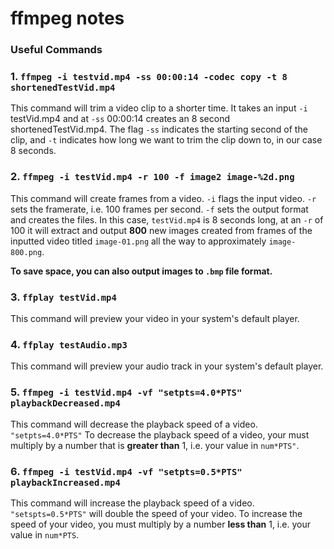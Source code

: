 # ffmpeg notes

### **Useful Commands**

### 1. `ffmpeg -i testvid.mp4 -ss 00:00:14 -codec copy -t 8 shortenedTestVid.mp4`

This command will trim a video clip to a shorter time. It takes an input `-i` testVid.mp4 and at `-ss` 00:00:14 creates an 8 second shortenedTestVid.mp4. The flag `-ss` indicates the starting second of the clip, and `-t` indicates how long we want to trim the clip down to, in our case 8 seconds.

### 2. `ffmpeg -i testVid.mp4 -r 100 -f image2 image-%2d.png`

This command will create frames from a video. `-i` flags the input video. `-r` sets the framerate, i.e. 100 frames per second. `-f` sets the output format and creates the files. In this case, `testVid.mp4` is 8 seconds long, at an `-r` of 100 it will extract and output **800** new images created from frames of the inputted video titled `image-01.png` all the way to approximately `image-800.png`.  

**To save space, you can also output images to `.bmp` file format.**

### 3. `ffplay testVid.mp4`

This command will preview your video in your system's default player.

### 4. `ffplay testAudio.mp3`

This command will preview your audio track in your system's default player.

### 5. `ffmpeg -i testVid.mp4 -vf "setpts=4.0*PTS" playbackDecreased.mp4`

This command will decrease the playback speed of a video. `"setpts=4.0*PTS"` To decrease the playback speed of a video, your must multiply by a number that is **greater than** 1, i.e. your value in `num*PTS"`.

### 6. `ffmpeg -i testVid.mp4 -vf "setpts=0.5*PTS" playbackIncreased.mp4`

This command will increase the playback speed of a video. `"setspts=0.5*PTS"` will double the speed of your video. To increase the speed of your video, you must multiply by a number **less than** 1, i.e. your value in `num*PTS`.


